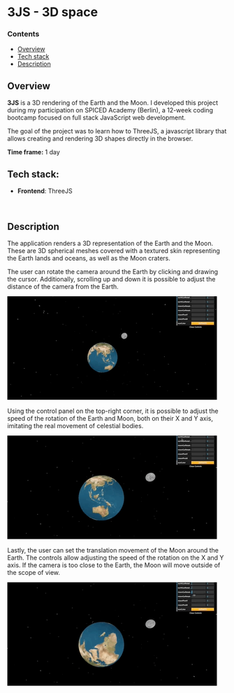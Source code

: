# 3JS - 3D space



### Contents

* [Overview](#overview)
* [Tech stack](#tech-stack)
* [Description](#description)






## Overview

**3JS** is a 3D rendering of the Earth and the Moon. I developed this project during my participation on SPICED Academy (Berlin), a 12-week coding bootcamp focused on full stack JavaScript web development.

The goal of the project was to learn how to ThreeJS, a javascript library that allows creating and rendering 3D shapes directly in the browser.

**Time frame:** 1 day





## Tech stack:

- **Frontend**: ThreeJS

  ​


## Description

The application renders a 3D representation of the Earth and the Moon. These are 3D spherical meshes covered with a textured skin representing the Earth lands and oceans, as well as the Moon craters.

The user can rotate the camera around the Earth by clicking and drawing the cursor. Additionally, scrolling up and down it is possible to adjust the distance of the camera from the Earth.

![environment](https://github.com/Raulif/3JS/blob/master/3JS/public/environment.gif)



Using the control panel on the top-right corner, it is possible to adjust the speed of the rotation of the Earth and Moon, both on their X and Y axis, imitating the real movement of celestial bodies.

![rotation](https://github.com/Raulif/3JS/blob/master/3JS/public/rotation.gif)



Lastly, the user can set the translation movement of the Moon around the Earth. The controls allow adjusting the speed of the rotation on the X and Y axis. If the camera is too close to the Earth, the Moon will move outside of the scope of view.

![translation](https://github.com/Raulif/3JS/blob/master/3JS/public/translation.gif)